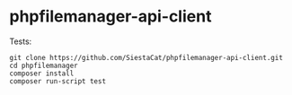 # phpfilemanager-api-client

Tests:

```
git clone https://github.com/SiestaCat/phpfilemanager-api-client.git
cd phpfilemanager
composer install
composer run-script test
```
